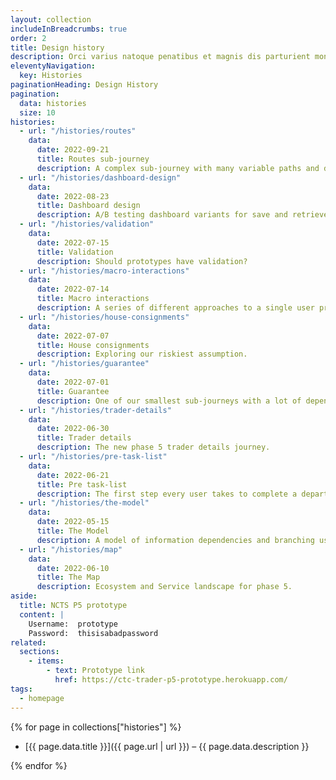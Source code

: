 ```yaml
---
layout: collection
includeInBreadcrumbs: true
order: 2
title: Design history
description: Orci varius natoque penatibus et magnis dis parturient montes, nascetur ridiculus mus. Praesent sagittis ornare diam id mollis.
eleventyNavigation:
  key: Histories
paginationHeading: Design History
pagination:
  data: histories
  size: 10
histories:
  - url: "/histories/routes"
    data:
      date: 2022-09-21
      title: Routes sub-journey
      description: A complex sub-journey with many variable paths and dependencies.
  - url: "/histories/dashboard-design"
    data:
      date: 2022-08-23
      title: Dashboard design
      description: A/B testing dashboard variants for save and retrieve functionality.
  - url: "/histories/validation"
    data:
      date: 2022-07-15
      title: Validation
      description: Should prototypes have validation?
  - url: "/histories/macro-interactions"
    data:
      date: 2022-07-14
      title: Macro interactions
      description: A series of different approaches to a single user problem.
  - url: "/histories/house-consignments"
    data:
      date: 2022-07-07
      title: House consignments
      description: Exploring our riskiest assumption.
  - url: "/histories/guarantee"
    data:
      date: 2022-07-01
      title: Guarantee
      description: One of our smallest sub-journeys with a lot of dependencies.
  - url: "/histories/trader-details"
    data:
      date: 2022-06-30
      title: Trader details
      description: The new phase 5 trader details journey.
  - url: "/histories/pre-task-list"
    data:
      date: 2022-06-21
      title: Pre task-list
      description: The first step every user takes to complete a departure declaration.
  - url: "/histories/the-model"
    data:
      date: 2022-05-15
      title: The Model
      description: A model of information dependencies and branching used as a guide to an accurate fully functional prototype.
  - url: "/histories/map"
    data:
      date: 2022-06-10
      title: The Map
      description: Ecosystem and Service landscape for phase 5.
aside:
  title: NCTS P5 prototype
  content: |
    Username:  prototype
    Password:  thisisabadpassword
related:
  sections:
    - items:
        - text: Prototype link
          href: https://ctc-trader-p5-prototype.herokuapp.com/
tags:
  - homepage
---
```


{% for page in collections["histories"] %}

- [{{ page.data.title }}]({{ page.url | url }}) – {{ page.data.description }}

{% endfor %}
